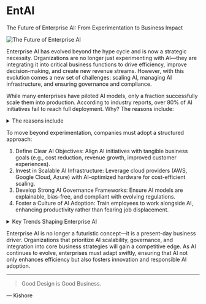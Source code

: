 # EntAI
The Future of Enterprise AI: From Experimentation to Business Impact

<picture>
  <img alt="The Future of Enterprise AI" src="https://www.unqork.com/wp-content/uploads/2024/11/iStock-1976099664.jpg">
</picture>

Enterprise AI has evolved beyond the hype cycle and is now a strategic necessity. Organizations are no longer just experimenting with AI—they are integrating it into critical business functions to drive efficiency, improve decision-making, and create new revenue streams. However, with this evolution comes a new set of challenges: scaling AI, managing AI infrastructure, and ensuring governance and compliance.

While many enterprises have piloted AI models, only a fraction successfully scale them into production. According to industry reports, over 80% of AI initiatives fail to reach full deployment. Why? The reasons include:
<details>
<summary>The reasons include</summary>
  1. Data Silos and Quality Issues: <br>AI is only as good as the data it trains on. Poor data governance and fragmented data sources hinder scalability.<br> <br>
  2. Computational Costs and Infrastructure: <br>Running AI models at scale requires robust cloud infrastructure, optimized data pipelines, and efficient orchestration strategies. <br> <br>
  3. Model Drift and Performance Decay: <br>AI models must continuously adapt to new data and changing business environments to remain effective. <br> <br>
  4. Regulatory Compliance and Ethical AI: <br>Companies must ensure AI models meet transparency, fairness, and privacy regulations to avoid legal and reputational risks.<br> <br>
</details>

To move beyond experimentation, companies must adopt a structured approach:<br>
1. Define Clear AI Objectives: Align AI initiatives with tangible business goals (e.g., cost reduction, revenue growth, improved customer experiences). <br>
2. Invest in Scalable AI Infrastructure: Leverage cloud providers (AWS, Google Cloud, Azure) with AI-optimized hardware for cost-efficient scaling. <br>
3. Develop Strong AI Governance Frameworks: Ensure AI models are explainable, bias-free, and compliant with evolving regulations. <br>
4. Foster a Culture of AI Adoption: Train employees to work alongside AI, enhancing productivity rather than fearing job displacement. <br>

<details>
<summary>Key Trends Shaping Enterprise AI</summary> 
 <details><summary>LLMs and Generative AI:</summary>LLMs and Generative AI in Business Large Language Models (LLMs) like GPT-4 and Claude are being deployed for customer support, content generation, and knowledge management. Enterprises are fine-tuning these models for domain-specific tasks, reducing costs and improving efficiency.</details>
 <details><summary>AI Orchestration and MLOps AI:</summary>AI Orchestration and MLOps AI deployment is no longer about training a model in isolation. Companies are embracing MLOps (Machine Learning Operations) to automate the entire lifecycle—from data ingestion to model monitoring—ensuring AI-driven decisions remain reliable and scalable.</details>
 <details><summary>Hybrid AI:</summary>Combining Classical AI and Generative AI Traditional AI models focused on structured data analysis, while generative AI creates new content from unstructured data. The future lies in combining these approaches for powerful enterprise applications such as personalized marketing, fraud detection, and predictive analytics</details>
 <details><summary>Edge AI:</summary>Bringing Intelligence Closer to Data Sources Enterprises are shifting AI workloads from centralized cloud servers to edge devices, enabling real-time decision-making in industries like healthcare, manufacturing, and retail.</details>
</details>

Enterprise AI is no longer a futuristic concept—it is a present-day business driver. Organizations that prioritize AI scalability, governance, and integration into core business strategies will gain a competitive edge. As AI continues to evolve, enterprises must adapt swiftly, ensuring that AI not only enhances efficiency but also fosters innovation and responsible AI adoption.

---
> Good Design is Good Business.<br>

— Kishore
